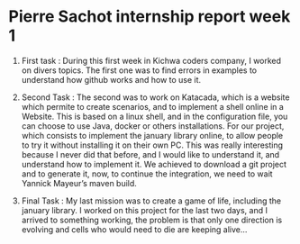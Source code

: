 # Pierre Sachot internship report week 1

1. First task :
  During this first week in Kichwa coders company, I worked on divers topics. 
The first one was to find errors in examples to understand how github works and how to use it. 

1. Second Task :
  The second was to work on Katacada, which is a website which permite to create scenarios, and to implement a shell online in a Website. 
This is based on a linux shell, and in the configuration file, you can choose to use Java, docker or others installations.
For our project, which consists to implement the january library online, to allow people to try it without installing it on their own PC. 
This was really interesting because I never did that before, and I would like to understand it, and understand how to implement it. 
We achieved to download a git project and to generate it, now, to continue the integration, we need to wait Yannick Mayeur’s maven build.

1. Final Task :
  My last mission was to create a game of life, including the january library. 
I worked on this project for the last two days, and I arrived to something working, the problem is that only one direction is evolving and cells who would need to die are keeping alive…

